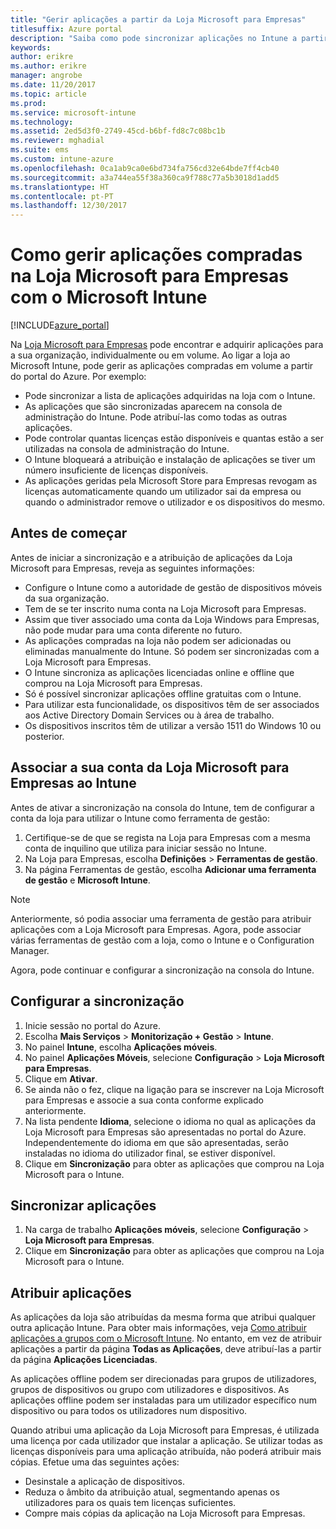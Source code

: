 ```yaml
---
title: "Gerir aplicações a partir da Loja Microsoft para Empresas"
titlesuffix: Azure portal
description: "Saiba como pode sincronizar aplicações no Intune a partir da Loja Microsoft para Empresas e, em seguida, atribuir e controlá-las."
keywords: 
author: erikre
ms.author: erikre
manager: angrobe
ms.date: 11/20/2017
ms.topic: article
ms.prod: 
ms.service: microsoft-intune
ms.technology: 
ms.assetid: 2ed5d3f0-2749-45cd-b6bf-fd8c7c08bc1b
ms.reviewer: mghadial
ms.suite: ems
ms.custom: intune-azure
ms.openlocfilehash: 0ca1ab9ca0e6bd734fa756cd32e64bde7ff4cb40
ms.sourcegitcommit: a3a744ea55f38a360ca9f788c77a5b3018d1add5
ms.translationtype: HT
ms.contentlocale: pt-PT
ms.lasthandoff: 12/30/2017
---
```

# <a name="how-to-manage-apps-you-purchased-from-the-microsoft-store-for-business-with-microsoft-intune"></a>Como gerir aplicações compradas na Loja Microsoft para Empresas com o Microsoft Intune

[!INCLUDE[azure_portal](./includes/azure_portal.md)]


Na [Loja Microsoft para Empresas](https://www.microsoft.com/business-store) pode encontrar e adquirir aplicações para a sua organização, individualmente ou em volume. Ao ligar a loja ao Microsoft Intune, pode gerir as aplicações compradas em volume a partir do portal do Azure. Por exemplo:
* Pode sincronizar a lista de aplicações adquiridas na loja com o Intune.
* As aplicações que são sincronizadas aparecem na consola de administração do Intune. Pode atribuí-las como todas as outras aplicações.
* Pode controlar quantas licenças estão disponíveis e quantas estão a ser utilizadas na consola de administração do Intune.
* O Intune bloqueará a atribuição e instalação de aplicações se tiver um número insuficiente de licenças disponíveis.
* As aplicações geridas pela Microsoft Store para Empresas revogam as licenças automaticamente quando um utilizador sai da empresa ou quando o administrador remove o utilizador e os dispositivos do mesmo.

## <a name="before-you-start"></a>Antes de começar

Antes de iniciar a sincronização e a atribuição de aplicações da Loja Microsoft para Empresas, reveja as seguintes informações:

- Configure o Intune como a autoridade de gestão de dispositivos móveis da sua organização.
- Tem de se ter inscrito numa conta na Loja Microsoft para Empresas.
- Assim que tiver associado uma conta da Loja Windows para Empresas, não pode mudar para uma conta diferente no futuro.
- As aplicações compradas na loja não podem ser adicionadas ou eliminadas manualmente do Intune. Só podem ser sincronizadas com a Loja Microsoft para Empresas.
- O Intune sincroniza as aplicações licenciadas online e offline que comprou na Loja Microsoft para Empresas.
- Só é possível sincronizar aplicações offline gratuitas com o Intune.
- Para utilizar esta funcionalidade, os dispositivos têm de ser associados aos Active Directory Domain Services ou à área de trabalho.
- Os dispositivos inscritos têm de utilizar a versão 1511 do Windows 10 ou posterior.

## <a name="associate-your-microsoft-store-for-business-account-with-intune"></a>Associar a sua conta da Loja Microsoft para Empresas ao Intune
Antes de ativar a sincronização na consola do Intune, tem de configurar a conta da loja para utilizar o Intune como ferramenta de gestão:
1. Certifique-se de que se regista na Loja para Empresas com a mesma conta de inquilino que utiliza para iniciar sessão no Intune.
2. Na Loja para Empresas, escolha **Definições** > **Ferramentas de gestão**.
3. Na página Ferramentas de gestão, escolha **Adicionar uma ferramenta de gestão** e **Microsoft Intune**.

> [!NOTE]
> Anteriormente, só podia associar uma ferramenta de gestão para atribuir aplicações com a Loja Microsoft para Empresas. Agora, pode associar várias ferramentas de gestão com a loja, como o Intune e o Configuration Manager.

Agora, pode continuar e configurar a sincronização na consola do Intune.

## <a name="configure-synchronization"></a>Configurar a sincronização

1. Inicie sessão no portal do Azure.
2. Escolha **Mais Serviços** > **Monitorização + Gestão** > **Intune**.
3. No painel **Intune**, escolha **Aplicações móveis**.
1. No painel **Aplicações Móveis**, selecione **Configuração** > **Loja Microsoft para Empresas**.
2. Clique em **Ativar**.
3. Se ainda não o fez, clique na ligação para se inscrever na Loja Microsoft para Empresas e associe a sua conta conforme explicado anteriormente.
5. Na lista pendente **Idioma**, selecione o idioma no qual as aplicações da Loja Microsoft para Empresas são apresentadas no portal do Azure. Independentemente do idioma em que são apresentadas, serão instaladas no idioma do utilizador final, se estiver disponível.
6. Clique em **Sincronização** para obter as aplicações que comprou na Loja Microsoft para o Intune.

## <a name="synchronize-apps"></a>Sincronizar aplicações

1. Na carga de trabalho **Aplicações móveis**, selecione **Configuração** > **Loja Microsoft para Empresas**.
2. Clique em **Sincronização** para obter as aplicações que comprou na Loja Microsoft para o Intune.

## <a name="assign-apps"></a>Atribuir aplicações

As aplicações da loja são atribuídas da mesma forma que atribui qualquer outra aplicação Intune. Para obter mais informações, veja [Como atribuir aplicações a grupos com o Microsoft Intune](apps-deploy.md). No entanto, em vez de atribuir aplicações a partir da página **Todas as Aplicações**, deve atribuí-las a partir da página **Aplicações Licenciadas**.

As aplicações offline podem ser direcionadas para grupos de utilizadores, grupos de dispositivos ou grupo com utilizadores e dispositivos.
As aplicações offline podem ser instaladas para um utilizador específico num dispositivo ou para todos os utilizadores num dispositivo. 


Quando atribui uma aplicação da Loja Microsoft para Empresas, é utilizada uma licença por cada utilizador que instalar a aplicação. Se utilizar todas as licenças disponíveis para uma aplicação atribuída, não poderá atribuir mais cópias. Efetue uma das seguintes ações:
* Desinstale a aplicação de dispositivos.
* Reduza o âmbito da atribuição atual, segmentando apenas os utilizadores para os quais tem licenças suficientes.
* Compre mais cópias da aplicação na Loja Microsoft para Empresas.


